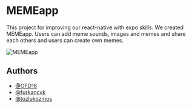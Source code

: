 # MEMEapp
This project for improving our react-native with expo skills. We created MEMEapp. Users can add meme sounds, images and memes and share each others and users can create own memes.

![MEMEapp](https://github.com/OFD16/meme_app/assets/96663769/8e44532c-f0e3-4280-87d9-dd969d26163e)


## Authors

- [@OFD16](https://github.com/OFD16)
- [@furkancvk](https://github.com/furkancvk)
- [@tozlukozmos](https://github.com/tozlukozmos)
